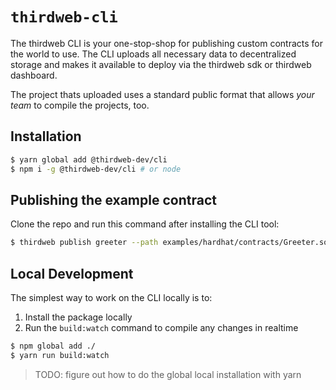 # `thirdweb-cli`

The thirdweb CLI is your one-stop-shop for publishing custom contracts for the world
to use. The CLI uploads all necessary data to decentralized storage and makes it available
to deploy via the thirdweb sdk or thirdweb dashboard.

The project thats uploaded uses a standard public format that allows _your team_ to
compile the projects, too.

## Installation

```bash
$ yarn global add @thirdweb-dev/cli
$ npm i -g @thirdweb-dev/cli # or node
```

## Publishing the example contract

Clone the repo and run this command after installing the CLI tool:

```bash
$ thirdweb publish greeter --path examples/hardhat/contracts/Greeter.sol
```

## Local Development

The simplest way to work on the CLI locally is to:

1. Install the package locally
2. Run the `build:watch` command to compile any changes in realtime

```bash
$ npm global add ./
$ yarn run build:watch
```

> TODO: figure out how to do the global local installation with yarn
